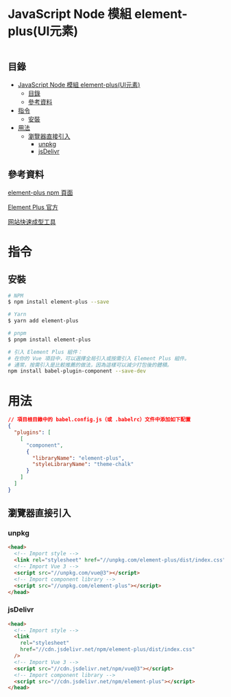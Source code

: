 # JavaScript Node 模組 element-plus(UI元素)

```
```

## 目錄

- [JavaScript Node 模組 element-plus(UI元素)](#javascript-node-模組-element-plusui元素)
	- [目錄](#目錄)
	- [參考資料](#參考資料)
- [指令](#指令)
	- [安裝](#安裝)
- [用法](#用法)
	- [瀏覽器直接引入](#瀏覽器直接引入)
		- [unpkg](#unpkg)
		- [jsDelivr](#jsdelivr)

## 參考資料

[element-plus npm 頁面](https://www.npmjs.com/package/element-plus)

[Element Plus 官方](https://element-plus.org/en-US/#/zh-CN)

[网站快速成型工具](https://element.eleme.io/#/zh-CN/component/layout)

# 指令

## 安裝

```bash
# NPM
$ npm install element-plus --save

# Yarn
$ yarn add element-plus

# pnpm
$ pnpm install element-plus

# 引入 Element Plus 組件：
# 在你的 Vue 項目中，可以選擇全局引入或按需引入 Element Plus 組件。
# 通常，按需引入是比較推薦的做法，因為這樣可以減少打包後的體積。
npm install babel-plugin-component --save-dev
```

# 用法

```json
// 項目根目錄中的 babel.config.js（或 .babelrc）文件中添加如下配置
{
  "plugins": [
    [
      "component",
      {
        "libraryName": "element-plus",
        "styleLibraryName": "theme-chalk"
      }
    ]
  ]
}
```

## 瀏覽器直接引入

### unpkg

```html
<head>
  <!-- Import style -->
  <link rel="stylesheet" href="//unpkg.com/element-plus/dist/index.css" />
  <!-- Import Vue 3 -->
  <script src="//unpkg.com/vue@3"></script>
  <!-- Import component library -->
  <script src="//unpkg.com/element-plus"></script>
</head>
```

### jsDelivr

```html
<head>
  <!-- Import style -->
  <link
    rel="stylesheet"
    href="//cdn.jsdelivr.net/npm/element-plus/dist/index.css"
  />
  <!-- Import Vue 3 -->
  <script src="//cdn.jsdelivr.net/npm/vue@3"></script>
  <!-- Import component library -->
  <script src="//cdn.jsdelivr.net/npm/element-plus"></script>
</head>
```